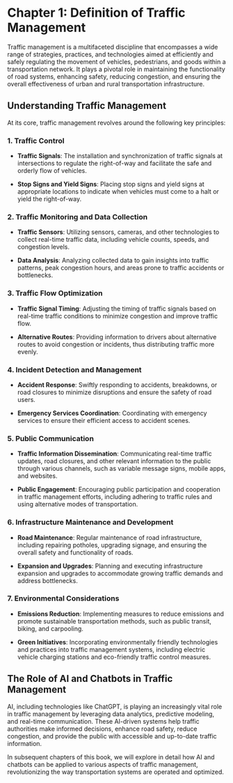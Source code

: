 Chapter 1: Definition of Traffic Management
===========================================

Traffic management is a multifaceted discipline that encompasses a wide range of strategies, practices, and technologies aimed at efficiently and safely regulating the movement of vehicles, pedestrians, and goods within a transportation network. It plays a pivotal role in maintaining the functionality of road systems, enhancing safety, reducing congestion, and ensuring the overall effectiveness of urban and rural transportation infrastructure.

Understanding Traffic Management
--------------------------------

At its core, traffic management revolves around the following key principles:

### 1. **Traffic Control**

* **Traffic Signals**: The installation and synchronization of traffic signals at intersections to regulate the right-of-way and facilitate the safe and orderly flow of vehicles.

* **Stop Signs and Yield Signs**: Placing stop signs and yield signs at appropriate locations to indicate when vehicles must come to a halt or yield the right-of-way.

### 2. **Traffic Monitoring and Data Collection**

* **Traffic Sensors**: Utilizing sensors, cameras, and other technologies to collect real-time traffic data, including vehicle counts, speeds, and congestion levels.

* **Data Analysis**: Analyzing collected data to gain insights into traffic patterns, peak congestion hours, and areas prone to traffic accidents or bottlenecks.

### 3. **Traffic Flow Optimization**

* **Traffic Signal Timing**: Adjusting the timing of traffic signals based on real-time traffic conditions to minimize congestion and improve traffic flow.

* **Alternative Routes**: Providing information to drivers about alternative routes to avoid congestion or incidents, thus distributing traffic more evenly.

### 4. **Incident Detection and Management**

* **Accident Response**: Swiftly responding to accidents, breakdowns, or road closures to minimize disruptions and ensure the safety of road users.

* **Emergency Services Coordination**: Coordinating with emergency services to ensure their efficient access to accident scenes.

### 5. **Public Communication**

* **Traffic Information Dissemination**: Communicating real-time traffic updates, road closures, and other relevant information to the public through various channels, such as variable message signs, mobile apps, and websites.

* **Public Engagement**: Encouraging public participation and cooperation in traffic management efforts, including adhering to traffic rules and using alternative modes of transportation.

### 6. **Infrastructure Maintenance and Development**

* **Road Maintenance**: Regular maintenance of road infrastructure, including repairing potholes, upgrading signage, and ensuring the overall safety and functionality of roads.

* **Expansion and Upgrades**: Planning and executing infrastructure expansion and upgrades to accommodate growing traffic demands and address bottlenecks.

### 7. **Environmental Considerations**

* **Emissions Reduction**: Implementing measures to reduce emissions and promote sustainable transportation methods, such as public transit, biking, and carpooling.

* **Green Initiatives**: Incorporating environmentally friendly technologies and practices into traffic management systems, including electric vehicle charging stations and eco-friendly traffic control measures.

The Role of AI and Chatbots in Traffic Management
-------------------------------------------------

AI, including technologies like ChatGPT, is playing an increasingly vital role in traffic management by leveraging data analytics, predictive modeling, and real-time communication. These AI-driven systems help traffic authorities make informed decisions, enhance road safety, reduce congestion, and provide the public with accessible and up-to-date traffic information.

In subsequent chapters of this book, we will explore in detail how AI and chatbots can be applied to various aspects of traffic management, revolutionizing the way transportation systems are operated and optimized.
